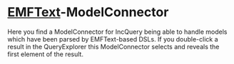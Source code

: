 [EMFText](http://www.emftext.org)-ModelConnector
================================================
Here you find a ModelConnector for IncQuery being able to handle models which have been parsed by EMFText-based DSLs. 
If you double-click a result in the QueryExplorer this ModelConnector selects and reveals the first element of the result.
